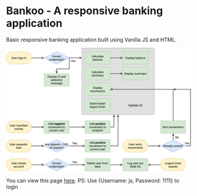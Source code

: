 # Bankoo - A responsive banking application
Basic responsive banking application built using Vanilla JS and HTML.

![alt text](Bankoo-flowchart.png)

You can view this page [here](https://vedantrokde.github.io/Bankoo-Basic-Banking-WebApp/).
PS: Use {Username: js, Password: 1111} to login
